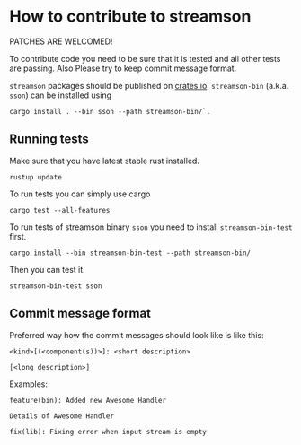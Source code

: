 # How to contribute to streamson

PATCHES ARE WELCOMED!

To contribute code you need to be sure that it is tested and all other tests are passing.
Also Please try to keep commit message format.

`streamson` packages should be published on [crates.io](https://crates.io).
`streamson-bin` (a.k.a. `sson`) can be installed using
```shell
cargo install . --bin sson --path streamson-bin/`.
```


## Running tests

Make sure that you have latest stable rust installed.
```shel
rustup update
```

To run tests you can simply use cargo
```shell
cargo test --all-features
```

To run tests of streamson binary `sson` you need to install `streamson-bin-test` first.
```shell
cargo install --bin streamson-bin-test --path streamson-bin/
```

Then you can test it.
```shell
streamson-bin-test sson
```

## Commit message format

Preferred way how the commit messages should look like is like this:
```
<kind>[(<component(s))>]: <short description>

[<long description>]
```
Examples:
```
feature(bin): Added new Awesome Handler

Details of Awesome Handler
```

```
fix(lib): Fixing error when input stream is empty
```

